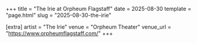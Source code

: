 +++
title = "The Irie at Orpheum Flagstaff"
date = 2025-08-30
template = "page.html"
slug = "2025-08-30-the-irie"

[extra]
artist = "The Irie"
venue = "Orpheum Theater"
venue_url = "https://www.orpheumflagstaff.com/"
+++
